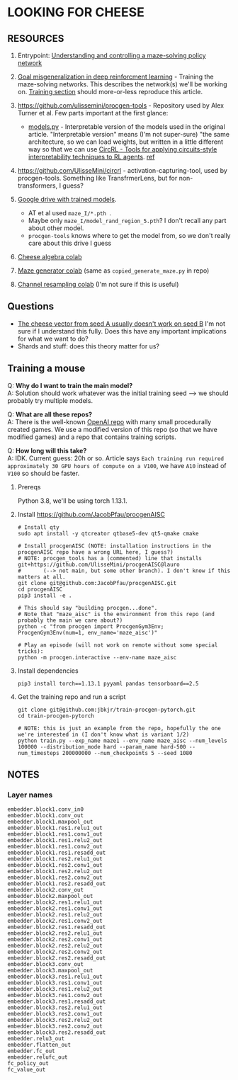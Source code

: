 # LOOKING FOR CHEESE

## RESOURCES

1.  Entrypoint: [Understanding and controlling a maze-solving policy network](https://www.lesswrong.com/posts/cAC4AXiNC5ig6jQnc/understanding-and-controlling-a-maze-solving-policy-network)
2.  [Goal misgeneralization in deep reinforcment learning](https://arxiv.org/abs/2105.14111) - Training the maze-solving networks. 
This describes the network(s) we'll be working on. [Training section](#training-a-mouse) should more-or-less reproduce this article.
3.  https://github.com/ulissemini/procgen-tools - Repository used by Alex Turner et al. Few parts important at the first glance:
    
    *   [models.py](https://github.com/UlisseMini/procgen-tools/blob/main/procgen_tools/models.py) - Interpretable version of the models used in the original article.
        "Interpretable version" means (I'm not super-sure) "the same architecture, so we can load weights, but written in a little different way so that
        we can use [CircRL - Tools for applying circuits-style interpretability techniques to RL agents](https://github.com/UlisseMini/circrl).
        [ref](https://github.com/ulissemini/procgen-tools#interpretable-parameter-compatible-implementations-of-impala-models)
4.  https://github.com/UlisseMini/circrl - activation-capturing-tool, used by procgen-tools. Something like TransfrmerLens, but for non-transformers, I guess?

5.  [Google drive with trained models](https://drive.google.com/drive/folders/1Ig7bzRlieyYFcdKL_PM-guSWR8WryDOL). 
    
    * AT et al used `maze_I/*.pth `.
    * Maybe only `maze_I/model_rand_region_5.pth`? I don't recall any part about other model.
    * `procgen-tools` knows where to get the model from, so we don't really care about this drive I guess

6.  [Cheese algebra colab](https://colab.research.google.com/drive/1fPfehQc1ydnYGSDXZmA22282FcgFpNTJ?usp=sharing)
7.  [Maze generator colab](https://colab.research.google.com/drive/1zHk6jxjTjQ4yL12Fbp3REpTXsqQGV1dp?usp=sharing) (same as `copied_generate_maze.py` in repo)
8.  [Channel resampling colab](https://colab.research.google.com/drive/1uAUc91NHdpMiJqjlwh6Lx1_32QNLki5Z?usp=sharing) (I'm not sure if this is useful)

## Questions

* [The cheese vector from seed A usually doesn't work on seed B](https://www.lesswrong.com/posts/cAC4AXiNC5ig6jQnc/understanding-and-controlling-a-maze-solving-policy-network#The_cheese_vector_from_seed_A_usually_doesn_t_work_on_seed_B) I'm not sure if I understand this fully. Does this have any important implications for what we want to do?
* Shards and stuff: does this theory matter for us?

## Training a mouse

Q: **Why do I want to train the main model?**  
A: Solution should work whatever was the initial training seed --> we should probably try multiple models.

Q: **What are all these repos?**  
A: There is the well-known [OpenAI repo](https://github.com/openai/procgen) with many small procedurally created games.
We use a modified version of this repo (so that we have modified games) and a repo that contains training scripts.

Q: **How long will this take?**  
A: IDK. Current guess: 20h or so. Article says `Each training run required approximately 30 GPU hours of compute on a V100`, we have `A10` instead of `V100` so should be faster.

1. Prereqs

    Python 3.8, we'll be using torch 1.13.1.

2. Install https://github.com/JacobPfau/procgenAISC

    ```
    # Install qty
    sudo apt install -y qtcreator qtbase5-dev qt5-qmake cmake
    
    # Install procgenAISC (NOTE: installation instructions in the procgenAISC repo have a wrong URL here, I guess?)
    # NOTE: procgen_tools has a (commented) line that installs git+https://github.com/UlisseMini/procgenAISC@lauro
    #       (--> not main, but some other branch). I don't know if this matters at all.
    git clone git@github.com:JacobPfau/procgenAISC.git
    cd procgenAISC
    pip3 install -e .
    
    # This should say "building procgen...done".
    # Note that "maze_aisc" is the environment from this repo (and probably the main we care about?)
    python -c "from procgen import ProcgenGym3Env; ProcgenGym3Env(num=1, env_name='maze_aisc')"
    
    # Play an episode (will not work on remote without some special tricks):
    python -m procgen.interactive --env-name maze_aisc
    ```

3. Install dependencies

    ```
    pip3 install torch==1.13.1 pyyaml pandas tensorboard==2.5
    ```

4. Get the training repo and run a script
    
    ```
    git clone git@github.com:jbkjr/train-procgen-pytorch.git
    cd train-procgen-pytorch
    
    # NOTE: this is just an example from the repo, hopefully the one we're interested in (I don't know what is variant 1/2)
    python train.py --exp_name maze1 --env_name maze_aisc --num_levels 100000 --distribution_mode hard --param_name hard-500 --num_timesteps 200000000 --num_checkpoints 5 --seed 1080
    ```

## NOTES

### Layer names
```
embedder.block1.conv_in0
embedder.block1.conv_out
embedder.block1.maxpool_out
embedder.block1.res1.relu1_out
embedder.block1.res1.conv1_out
embedder.block1.res1.relu2_out
embedder.block1.res1.conv2_out
embedder.block1.res1.resadd_out
embedder.block1.res2.relu1_out
embedder.block1.res2.conv1_out
embedder.block1.res2.relu2_out
embedder.block1.res2.conv2_out
embedder.block1.res2.resadd_out
embedder.block2.conv_out
embedder.block2.maxpool_out
embedder.block2.res1.relu1_out
embedder.block2.res1.conv1_out
embedder.block2.res1.relu2_out
embedder.block2.res1.conv2_out
embedder.block2.res1.resadd_out
embedder.block2.res2.relu1_out
embedder.block2.res2.conv1_out
embedder.block2.res2.relu2_out
embedder.block2.res2.conv2_out
embedder.block2.res2.resadd_out
embedder.block3.conv_out
embedder.block3.maxpool_out
embedder.block3.res1.relu1_out
embedder.block3.res1.conv1_out
embedder.block3.res1.relu2_out
embedder.block3.res1.conv2_out
embedder.block3.res1.resadd_out
embedder.block3.res2.relu1_out
embedder.block3.res2.conv1_out
embedder.block3.res2.relu2_out
embedder.block3.res2.conv2_out
embedder.block3.res2.resadd_out
embedder.relu3_out
embedder.flatten_out
embedder.fc_out
embedder.relufc_out
fc_policy_out
fc_value_out
```
